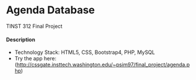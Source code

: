 # Agenda Database
TINST 312 Final Project

#### Description
* Technology Stack: HTML5, CSS, Bootstrap4, PHP, MySQL
* Try the app here: (http://cssgate.insttech.washington.edu/~psim97/final_project/agenda.php)
